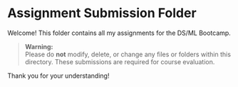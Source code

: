 # Assignment Submission Folder

Welcome! This folder contains all my assignments for the DS/ML Bootcamp.

> **Warning:**  
> Please do **not** modify, delete, or change any files or folders within this directory. These submissions are required for course evaluation.

Thank you for your understanding!
